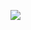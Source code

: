 <!--
id: 4199021761
link: http://jreed91.tumblr.com/post/4199021761/lol
slug: lol
date: Tue Mar 29 2011 20:49:46 GMT-0500 (CDT)
publish: 2011-03-029
tags: 
title: lol
-->


![](http://24.media.tumblr.com/tumblr_liul2yUJwN1qi8pkco1_500.jpg)

